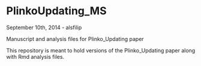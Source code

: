 PlinkoUpdating_MS
=================

September 10th, 2014 - alsfilip

Manuscript and analysis files for Plinko_Updating paper

This repository is meant to hold versions of the Plinko_Updating paper along with Rmd analysis files.
